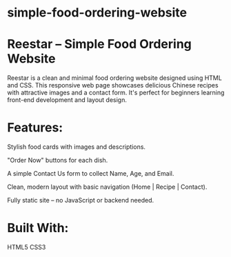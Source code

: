 # simple-food-ordering-website
# Reestar – Simple Food Ordering Website
Reestar is a clean and minimal food ordering website designed using HTML and CSS. This responsive web page showcases delicious Chinese recipes with attractive images and a contact form. It's perfect for beginners learning front-end development and layout design.

# Features:
Stylish food cards with images and descriptions. 

"Order Now" buttons for each dish.

 A simple Contact Us form to collect Name, Age, and Email.

 Clean, modern layout with basic navigation (Home | Recipe | Contact).

 Fully static site – no JavaScript or backend needed.

# Built With:
 
 HTML5
 CSS3
